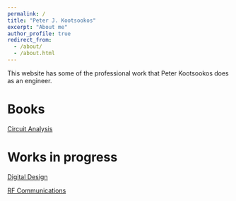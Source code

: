 ```yaml
---
permalink: /
title: "Peter J. Kootsookos"
excerpt: "About me"
author_profile: true
redirect_from: 
  - /about/
  - /about.html
---
```


This website has some of the professional work that Peter Kootsookos does as an engineer.

# Books

[Circuit Analysis](https://circuit-analysis.github.io/intro.html)

# Works in progress

[Digital Design](https://cv.kootsoop.com/digital-design)

[RF Communications](https://cv.kootsoop.com/rf_comms)


